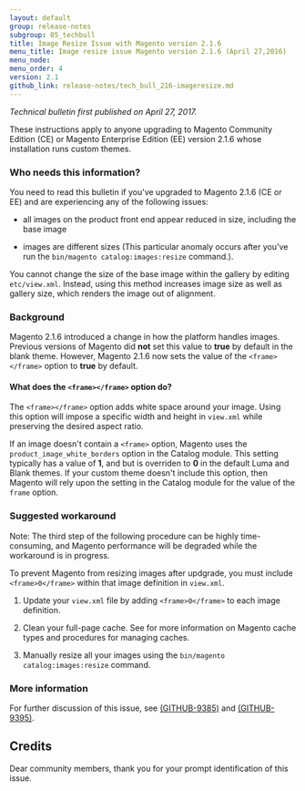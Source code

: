 ```yaml
---
layout: default 
group: release-notes
subgroup: 05_techbull
title: Image Resize Issue with Magento version 2.1.6
menu_title: Image resize issue Magento version 2.1.6 (April 27,2016)
menu_node: 
menu_order: 4
version: 2.1
github_link: release-notes/tech_bull_216-imageresize.md
---
```


*Technical bulletin first published on April 27, 2017.*

These instructions apply to anyone upgrading to Magento Community Edition (CE) or Magento Enterprise Edition (EE) version 2.1.6 whose installation runs custom themes. 

### Who needs this information?
You need to read this bulletin if you've upgraded to Magento 2.1.6 (CE or EE) and are experiencing any of the following issues: 

* all images on the product front end appear reduced in size, including the base image

* images are different sizes (This particular anomaly occurs after you've run the `bin/magento catalog:images:resize` command.).

You cannot change the size of the base image within the gallery by editing `etc/view.xml`. Instead, using this method increases image size as well as gallery size, which renders the image out of alignment.


### Background

Magento 2.1.6 introduced a change in how the platform handles images. Previous versions of Magento did **not** set this value  to **true** by default in the blank theme. However, Magento 2.1.6 now sets the value of the `<frame></frame>` option to **true** by default. 

#### What does the `<frame></frame>` option do?

The `<frame></frame>` option adds white space around your image. Using this option will impose a specific width and height in `view.xml` while preserving the desired aspect ratio. 

If an image doesn't contain a `<frame>` option, Magento uses the `product_image_white_borders` option in the Catalog module. This setting typically has a value of **1**,  and but is overriden to **0** in the default Luma and Blank themes. If your custom theme doesn't include this option, then Magento will rely upon the setting in the Catalog module for the value of  the `frame` option.


### Suggested workaround 
Note: The third step of the following procedure can be highly time-consuming, and Magento performance will be degraded while the workaround is in progress.

To prevent Magento from resizing images after updgrade, you must include `<frame>0</frame>` within that image definition in `view.xml`.  

1. Update your `view.xml` file by adding `<frame>0</frame>` to each image definition.

2. Clean your full-page cache. See for more information on Magento cache types and procedures for managing caches. 

3. Manually resize all your images using the `bin/magento catalog:images:resize` command. 



### More information

For further discussion of this issue, see <a href="https://github.com/magento/magento2/issues/9385" target="_blank">(GITHUB-9385)</a> and <a href="https://github.com/magento/magento2/issues/9395" target="_blank">(GITHUB-9395)</a>. 


## Credits
Dear community members, thank you for your prompt identification of this issue.  







